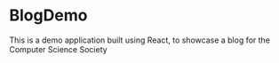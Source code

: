 # BlogDemo

This is a demo application built using React, to showcase a blog for the Computer Science Society